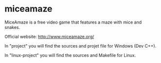 miceamaze
=========

MiceAmaze is a free video game that features a maze with mice and snakes.

Official website: http://www.miceamaze.org/

In "project" you will find the sources and projet file for Windows (Dev C++).

In "linux-project" you will find the sources and Makefile for Linux.
